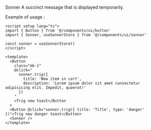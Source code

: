 Sonner
A succinct message that is displayed temporarily.

Example of usage :

<ClientOnly>
  <ExampleOfSonner />
</ClientOnly>

```vue
<script setup lang="ts">
import { Button } from '@/components/ui/button'
import { Sonner, useSonnerStore } from '@/components/ui/sonner'

const sonner = useSonnerStore()
</script>

<template>
  <Button
    class="mb-1"
    @click="
      sonner.trig({
        title: 'New item in cart',
        description: 'Lorem ipsum dolor sit amet consectetur adipisicing elit. Impedit, quaerat!'
      })
    "
    >Trig new toast</Button
  >
  <Button @click="sonner.trig({ title: 'Title', type: 'danger' })">Trig new danger toast</Button>
  <Sonner />
</template>
```
